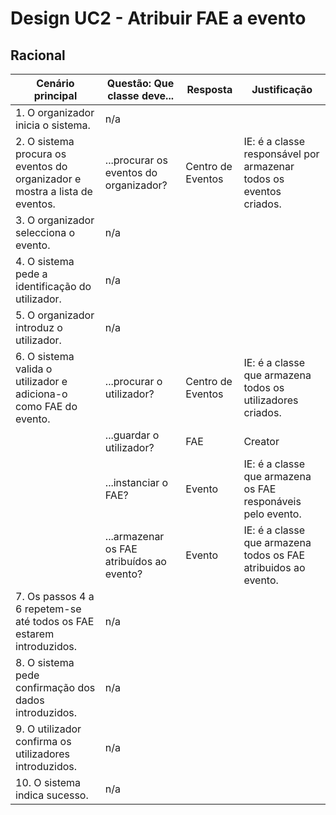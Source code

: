# Design UC2 - Atribuir FAE a evento

## Racional ##

| Cenário principal                                                          | Questão: Que classe deve...               | Resposta          | Justificação                                                      |
|----------------------------------------------------------------------------|-------------------------------------------|-------------------|-------------------------------------------------------------------|
| 1. O organizador inicia o sistema.                                         | n/a                                       |                   |                                                                   |
| 2. O sistema procura os eventos do organizador e mostra a lista de eventos.| ...procurar os eventos do organizador?    | Centro de Eventos | IE: é a classe responsável por armazenar todos os eventos criados.|
| 3. O organizador selecciona o evento.                                      | n/a                                       |                   |                                                                   |
| 4. O sistema pede a identificação do utilizador.                           | n/a                                       |                   |                                                                   |
| 5. O organizador introduz o utilizador.                                    | n/a                                       |                   |                                                                   |
| 6. O sistema valida o utilizador e adiciona-o como FAE do evento.          | ...procurar o utilizador?                 | Centro de Eventos | IE: é a classe que armazena todos os utilizadores criados.        |
|                                                                            | ...guardar o utilizador?                  |        FAE        | Creator                                                           |
|                                                                            | ...instanciar o FAE?                      |       Evento      | IE: é a classe que armazena os FAE responáveis pelo evento.       |
|                                                                            | ...armazenar os FAE atribuídos ao evento? |       Evento      | IE: é a classe que armazena todos os FAE atribuidos ao evento.    |
| 7. Os passos 4 a 6 repetem-se até todos os FAE estarem introduzidos.       | n/a                                       |                   |                                                                   |
| 8. O sistema pede confirmação dos dados introduzidos.                      | n/a                                       |                   |                                                                   |
| 9. O utilizador confirma os utilizadores introduzidos.                     | n/a                                       |                   |                                                                   |
| 10. O sistema indica sucesso.                                              | n/a                                       |                   |                                                                   | |
